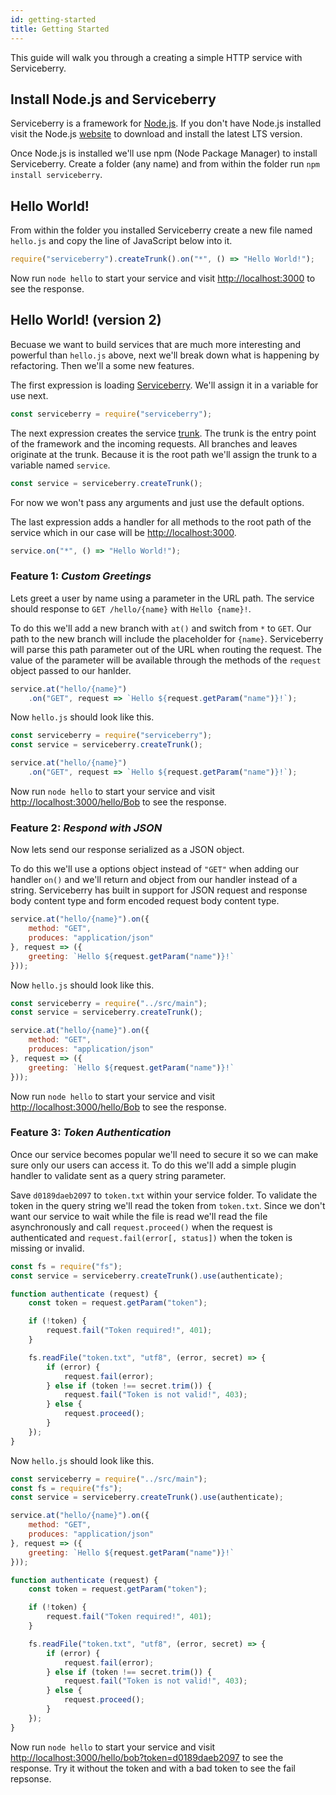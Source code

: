 ```yaml
---
id: getting-started
title: Getting Started
---
```


This guide will walk you through a creating a simple HTTP service with Serviceberry.

Install Node.js and Serviceberry
--------------------------------

Serviceberry is a framework for [Node.js](https://nodejs.org). If you don't have Node.js installed
visit the Node.js [website](https://nodejs.org) to download and install the latest LTS version.

Once Node.js is installed we'll use npm (Node Package Manager) to install Serviceberry.
Create a folder (any name) and from within the folder run `npm install serviceberry`.

Hello World!
------------

From within the folder you installed Serviceberry create a new file named `hello.js` and copy the line of
JavaScript below into it.

```javascript
require("serviceberry").createTrunk().on("*", () => "Hello World!");
```

Now run `node hello` to start your service and visit [http://localhost:3000](http://localhost:3000)
to see the response.

Hello World! (version 2)
------------------------

Becuase we want to build services that are much more interesting and powerful than `hello.js` above,
next we'll break down what is happening by refactoring. Then we'll a some new features.

The first expression is loading [Serviceberry](serviceberry.html). We'll assign it in a variable for use next.

```javascript
const serviceberry = require("serviceberry");
```

The next expression creates the service [trunk](trunk.html). The trunk is the entry point of the framework
and the incoming requests. All branches and leaves originate at the trunk. Because it is the root path we'll
assign the trunk to a variable named `service`.

```javascript
const service = serviceberry.createTrunk();
```

For now we won't pass any arguments and just use the default options.

The last expression adds a handler for all methods to the root path of the service which in our case
will be [http://localhost:3000](http://localhost:3000).

```javascript
service.on("*", () => "Hello World!");
```

### Feature 1: *Custom Greetings*

Lets greet a user by name using a parameter in the URL path. The service should response to `GET /hello/{name}`
with `Hello {name}!`.

To do this we'll add a new branch with `at()` and switch from `*` to `GET`. Our path to the new branch will
include the placeholder for `{name}`. Serviceberry will parse this path parameter out of the URL when routing
the request. The value of the parameter will be available through the methods of the `request` object passed
to our hanlder.

```javascript
service.at("hello/{name}")
    .on("GET", request => `Hello ${request.getParam("name")}!`);
```

Now `hello.js` should look like this.

```javascript
const serviceberry = require("serviceberry");
const service = serviceberry.createTrunk();

service.at("hello/{name}")
    .on("GET", request => `Hello ${request.getParam("name")}!`);
```

Now run `node hello` to start your service and visit [http://localhost:3000/hello/Bob](http://localhost:3000/hello/Bob)
to see the response.

### Feature 2: *Respond with JSON*

Now lets send our response serialized as a JSON object.

To do this we'll use a options object instead of `"GET"` when adding our handler `on()` and we'll return and object
from our handler instead of a string. Serviceberry has built in support for JSON request and response body content
type and form encoded request body content type.

```javascript
service.at("hello/{name}").on({
    method: "GET",
    produces: "application/json"
}, request => ({
	greeting: `Hello ${request.getParam("name")}!`
}));
```

Now `hello.js` should look like this.

```javascript
const serviceberry = require("../src/main");
const service = serviceberry.createTrunk();

service.at("hello/{name}").on({
    method: "GET",
    produces: "application/json"
}, request => ({
	greeting: `Hello ${request.getParam("name")}!`
}));
```

Now run `node hello` to start your service and visit [http://localhost:3000/hello/Bob](http://localhost:3000/hello/Bob)
to see the response.

### Feature 3: *Token Authentication*

Once our service becomes popular we'll need to secure it so we can make sure only our users
can access it. To do this we'll add a simple plugin handler to validate sent as a query string
parameter.

Save `d0189daeb2097` to `token.txt` within your service folder. To validate the token in the
query string we'll read the token from `token.txt`. Since we don't want our service to wait
while the file is read we'll read the file asynchronously and call `request.proceed()` when the
request is authenticated and `request.fail(error[, status])` when the token is missing or invalid.

```javascript
const fs = require("fs");
const service = serviceberry.createTrunk().use(authenticate);

function authenticate (request) {
	const token = request.getParam("token");

    if (!token) {
        request.fail("Token required!", 401);
    }

    fs.readFile("token.txt", "utf8", (error, secret) => {
        if (error) {
            request.fail(error);
        } else if (token !== secret.trim()) {
            request.fail("Token is not valid!", 403);
        } else {
        	request.proceed();
        }
    });
}

```

Now `hello.js` should look like this.

```javascript
const serviceberry = require("../src/main");
const fs = require("fs");
const service = serviceberry.createTrunk().use(authenticate);

service.at("hello/{name}").on({
    method: "GET",
    produces: "application/json"
}, request => ({
	greeting: `Hello ${request.getParam("name")}!`
}));

function authenticate (request) {
	const token = request.getParam("token");

    if (!token) {
        request.fail("Token required!", 401);
    }

    fs.readFile("token.txt", "utf8", (error, secret) => {
        if (error) {
            request.fail(error);
        } else if (token !== secret.trim()) {
            request.fail("Token is not valid!", 403);
        } else {
        	request.proceed();
        }
    });
}
```

Now run `node hello` to start your service and visit [http://localhost:3000/hello/bob?token=d0189daeb2097](http://localhost:3000/hello/bob?token=d0189daeb2097)
to see the response. Try it without the token and with a bad token to see the fail repsonse.